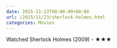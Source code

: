 ```yaml
---
date: 2015-11-23T00:00:00+00:00
url: /2015/11/23/sherlock-holmes.html
categories: Movies
---
```

Watched Sherlock Holmes (2009) - ★★★





